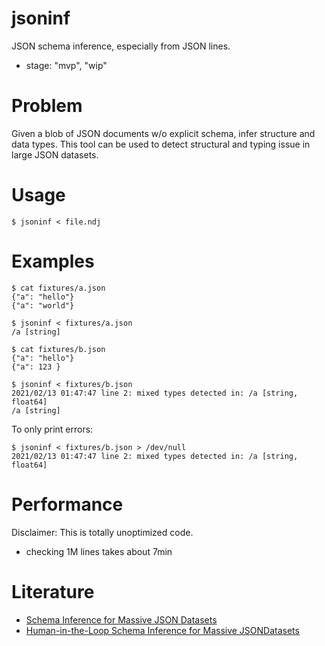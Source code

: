 # jsoninf

JSON schema inference, especially from JSON lines.

* stage: "mvp", "wip"

# Problem

Given a blob of JSON documents w/o explicit schema, infer structure and data
types. This tool can be used to detect structural and typing issue in large
JSON datasets.

# Usage

```shell
$ jsoninf < file.ndj
```

# Examples

```shell
$ cat fixtures/a.json
{"a": "hello"}
{"a": "world"}

$ jsoninf < fixtures/a.json
/a [string]

$ cat fixtures/b.json
{"a": "hello"}
{"a": 123 }

$ jsoninf < fixtures/b.json
2021/02/13 01:47:47 line 2: mixed types detected in: /a [string, float64]
/a [string]
```

To only print errors:

```shell
$ jsoninf < fixtures/b.json > /dev/null
2021/02/13 01:47:47 line 2: mixed types detected in: /a [string, float64]
```

# Performance

Disclaimer: This is totally unoptimized code.

* checking 1M lines takes about 7min

# Literature

* [Schema Inference for Massive JSON Datasets](https://openproceedings.org/2017/conf/edbt/paper-62.pdf)
* [Human-in-the-Loop Schema Inference for Massive JSONDatasets](https://openproceedings.org/2020/conf/edbt/paper_318.pdf)

